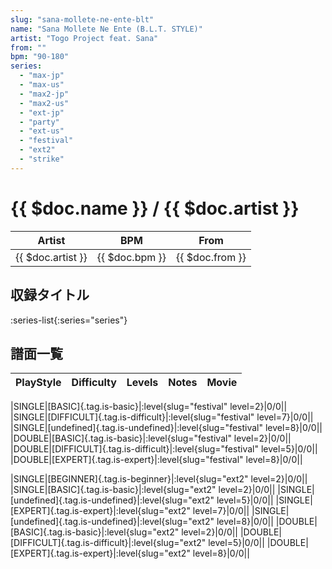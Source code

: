 ```yaml
---
slug: "sana-mollete-ne-ente-blt"
name: "Sana Mollete Ne Ente (B.L.T. STYLE)"
artist: "Togo Project feat. Sana"
from: ""
bpm: "90-180"
series:
  - "max-jp"
  - "max-us"
  - "max2-jp"
  - "max2-us"
  - "ext-jp"
  - "party"
  - "ext-us"
  - "festival"
  - "ext2"
  - "strike"
---
```


# {{ $doc.name }} / {{ $doc.artist }}

|Artist|BPM|From|
|------|---|----|
|{{ $doc.artist }}|{{ $doc.bpm }}|{{ $doc.from }}|

## 収録タイトル

:series-list{:series="series"}

## 譜面一覧

|PlayStyle|Difficulty|Levels|Notes|Movie|
|---------|----------|------|-----|-----|
<!-- festival -->
|SINGLE|[BASIC]{.tag.is-basic}|:level{slug="festival" level=2}|0/0||
|SINGLE|[DIFFICULT]{.tag.is-difficult}|:level{slug="festival" level=7}|0/0||
|SINGLE|[undefined]{.tag.is-undefined}|:level{slug="festival" level=8}|0/0||
|DOUBLE|[BASIC]{.tag.is-basic}|:level{slug="festival" level=2}|0/0||
|DOUBLE|[DIFFICULT]{.tag.is-difficult}|:level{slug="festival" level=5}|0/0||
|DOUBLE|[EXPERT]{.tag.is-expert}|:level{slug="festival" level=8}|0/0||
<!-- ext2 -->
|SINGLE|[BEGINNER]{.tag.is-beginner}|:level{slug="ext2" level=2}|0/0||
|SINGLE|[BASIC]{.tag.is-basic}|:level{slug="ext2" level=2}|0/0||
|SINGLE|[undefined]{.tag.is-undefined}|:level{slug="ext2" level=5}|0/0||
|SINGLE|[EXPERT]{.tag.is-expert}|:level{slug="ext2" level=7}|0/0||
|SINGLE|[undefined]{.tag.is-undefined}|:level{slug="ext2" level=8}|0/0||
|DOUBLE|[BASIC]{.tag.is-basic}|:level{slug="ext2" level=2}|0/0||
|DOUBLE|[DIFFICULT]{.tag.is-difficult}|:level{slug="ext2" level=5}|0/0||
|DOUBLE|[EXPERT]{.tag.is-expert}|:level{slug="ext2" level=8}|0/0||
